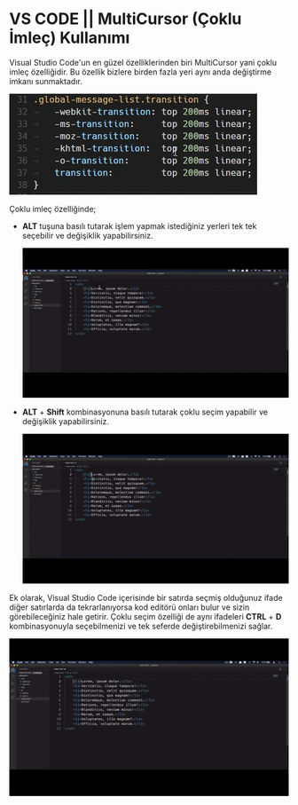 # VS CODE || MultiCursor (Çoklu İmleç) Kullanımı

Visual Studio Code'un en güzel özelliklerinden biri MultiCursor yani çoklu imleç özelliğidir. Bu özellik bizlere birden fazla yeri aynı anda değiştirme imkanı sunmaktadır.

![vs-multicursor](figures/vs-multicursor.gif) 



Çoklu imleç özelliğinde;

* **ALT** tuşuna basılı tutarak işlem yapmak istediğiniz yerleri tek tek seçebilir ve değişiklik yapabilirsiniz.

  ![vs-secim](figures/vs-secim.gif)



* **ALT** + **Shift** kombinasyonuna basılı tutarak çoklu seçim yapabilir ve değişiklik yapabilirsiniz.

  ![vs-secimalt](figures/vs-secimalt.gif)



Ek olarak, Visual Studio Code içerisinde bir satırda seçmiş olduğunuz ifade diğer satırlarda da tekrarlanıyorsa kod editörü onları bulur ve sizin görebileceğiniz hale getirir. Çoklu seçim özelliği de aynı ifadeleri  **CTRL** + **D** kombinasyonuyla seçebilmenizi ve tek seferde değiştirebilmenizi sağlar.

![vs-controlsecim](figures/vs-controlsecim.gif)

   

